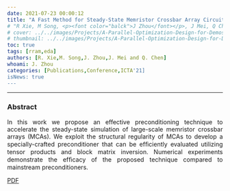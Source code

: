 ```yaml
---
date: 2021-07-23 00:00:12
title: "A Fast Method for Steady-State Memristor Crossbar Array Circuit Simulation"
# "R Xie, M Song, <p><font color="balck">J Zhou</font></p>, J Mei, Q Chen"
# cover: ../../images/Projects/A-Parallel-Optimization-Design-for-Demosaicing&RISC-V-CPU-on-FPGA/half-flow.svg
# thumbnail: ../../images/Projects/A-Parallel-Optimization-Design-for-Demosaicing&RISC-V-CPU-on-FPGA/dema.svg
toc: true
tags: [rram,eda]
authors: [R. Xie,M. Song,J. Zhou,J. Mei and Q. Chen]
whoami: J. Zhou
categories: [Publications,Conference,ICTA'21]
isNews: true
---
```

***
### Abstract
<p style='text-align: justify;'>
In this work we propose an effective preconditioning technique to accelerate the steady-state simulation of large-scale memristor crossbar arrays (MCAs). We exploit the structural regularity of MCAs to develop a specially-crafted preconditioner that can be efﬁciently evaluated utilizing tensor products and block matrix inversion. Numerical experiments demonstrate the efﬁcacy of the proposed technique compared to mainstream preconditioners.
</p>

[PDF](https://arxiv.org/pdf/2109.07929.pdf)